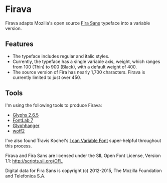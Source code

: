 # Firava

Firava adapts Mozilla's open source [Fira Sans](https://github.com/mozilla/Fira) typeface into a variable version.

## Features

* The typeface includes regular and italic styles.
* Currently, the typeface has a single variable axis, weight, which ranges from 100 (Thin) to 900 (Black), with a default weight of 400.
* The source version of Fira has nearly 1,700 characters. Firava is currently limited to just over 450.

## Tools

I'm using the following tools to produce Firava:
* [Glyphs 2.6.5](https://glyphsapp.com/)
* [FontLab 7](https://www.fontlab.com/font-editor/fontlab/)
* [Glyphhanger](https://github.com/filamentgroup/glyphhanger)
* [woff2](https://github.com/google/woff2)

I've also found Travis Kochel's [I can Variable Font](https://github.com/scribbletone/i-can-variable-font) super-helpful throughout this process.

Firava and Fira Sans are licensed under the SIL Open Font License, Version 1.1:
http://scripts.sil.org/OFL

Digital data for Fira Sans is copyright (c) 2012-2015, The Mozilla Foundation and Telefonica S.A.
